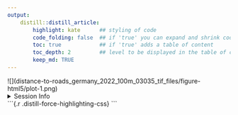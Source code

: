 ```yaml
---
output:
    distill::distill_article:
        highlight: kate      ## styling of code
        code_folding: false  ## if 'true' you can expand and shrink code chunks
        toc: true            ## if 'true' adds a table of content
        toc_depth: 2         ## level to be displayed in the table of content
        keep_md: TRUE
---
```








<div class="layout-chunk" data-layout="l-body">


</div>


<div class="layout-chunk" data-layout="l-body">


</div>


<div class="layout-chunk" data-layout="l-body">


</div>


<div class="layout-chunk" data-layout="l-body">


</div>


<div class="layout-chunk" data-layout="l-screen">
![](distance-to-roads_germany_2022_100m_03035_tif_files/figure-html5/plot-1.png)<!-- -->

</div>



<details><summary>Session Info</summary>

<div class="layout-chunk" data-layout="l-body">

```
[1] "2022-09-06 12:33:52 CEST"
```

```
R version 4.2.1 (2022-06-23 ucrt)
Platform: x86_64-w64-mingw32/x64 (64-bit)
Running under: Windows 10 x64 (build 17763)

Matrix products: default

locale:
[1] LC_COLLATE=German_Germany.1252  LC_CTYPE=German_Germany.1252   
[3] LC_MONETARY=German_Germany.1252 LC_NUMERIC=C                   
[5] LC_TIME=C                      

attached base packages:
[1] stats     graphics  grDevices utils     datasets  methods  
[7] base     

other attached packages:
[1] patchwork_1.1.2

loaded via a namespace (and not attached):
 [1] sass_0.4.2           tidyr_1.2.0          jsonlite_1.8.0      
 [4] d6geodata_0.0.0.9000 bslib_0.4.0          assertthat_0.2.1    
 [7] highr_0.9            sp_1.5-0             yaml_2.3.5          
[10] gdtools_0.2.4        pillar_1.8.1         lattice_0.20-45     
[13] glue_1.6.2           uuid_1.1-0           digest_0.6.29       
[16] colorspace_2.0-3     htmltools_0.5.3      pkgconfig_2.0.3     
[19] raster_3.5-21        magick_2.7.3         stars_0.5-6         
[22] s2_1.1.0             bookdown_0.27        purrr_0.3.4         
[25] webshot_0.5.3        scales_1.2.1         processx_3.7.0      
[28] terra_1.6-3          officer_0.4.3        distill_1.4         
[31] downlit_0.4.2        tibble_3.1.8         rcartocolor_2.0.0   
[34] proxy_0.4-27         generics_0.1.3       farver_2.1.1        
[37] ggplot2_3.3.6        ellipsis_0.3.2       cachem_1.0.6        
[40] withr_2.5.0          cli_3.3.0            magrittr_2.0.3      
[43] mime_0.12            ps_1.7.1             memoise_2.0.1       
[46] evaluate_0.16        fansi_1.0.3          xml2_1.3.3          
[49] lwgeom_0.2-8         class_7.3-20         textshaping_0.3.6   
[52] tools_4.2.1          data.table_1.14.2    lifecycle_1.0.1     
[55] stringr_1.4.0        flextable_0.7.3      munsell_0.5.0       
[58] zip_2.2.0            callr_3.7.2          compiler_4.2.1      
[61] jquerylib_0.1.4      e1071_1.7-11         systemfonts_1.0.4   
[64] rlang_1.0.4          classInt_0.4-7       units_0.8-0         
[67] grid_4.2.1           rstudioapi_0.13      labeling_0.4.2      
[70] base64enc_0.1-3      rmarkdown_2.16       wk_0.6.0            
[73] gtable_0.3.1         codetools_0.2-18     abind_1.4-5         
[76] DBI_1.1.3            R6_2.5.1             knitr_1.40          
[79] dplyr_1.0.9          fastmap_1.1.0        utf8_1.2.2          
[82] rprojroot_2.0.3      ragg_1.2.2           KernSmooth_2.23-20  
[85] stringi_1.7.8        parallel_4.2.1       Rcpp_1.0.9          
[88] vctrs_0.4.1          sf_1.0-8             tidyselect_1.1.2    
[91] xfun_0.31           
```

</div>


</details>
```{.r .distill-force-highlighting-css}
```
